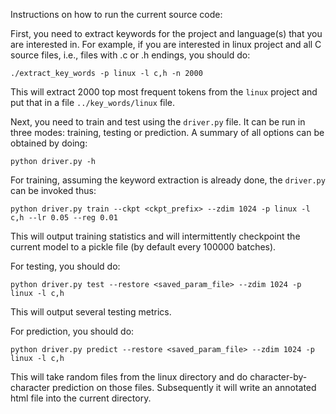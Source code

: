 Instructions on how to run the current source code:

First, you need to extract keywords for the project and language(s) that you
are interested in. For example, if you are interested in linux project and all C
source files, i.e., files with .c or .h endings, you should do:

`./extract_key_words -p linux -l c,h -n 2000`

This will extract 2000 top most frequent tokens from the `linux` project and put
that in a file `../key_words/linux` file.

Next, you need to train and test using the `driver.py` file. It can be run in
three modes: training, testing or prediction. A summary of all options can be
obtained by doing:

`python driver.py -h`

For training, assuming the keyword extraction is already done, the `driver.py`
can be invoked thus:

`python driver.py train --ckpt <ckpt_prefix> --zdim 1024 -p linux -l c,h --lr 0.05 --reg 0.01`

This will output training statistics and will intermittently checkpoint the
current model to a pickle file (by default every 100000 batches).

For testing, you should do:

`python driver.py test --restore <saved_param_file> --zdim 1024 -p linux -l c,h`

This will output several testing metrics.

For prediction, you should do:

`python driver.py predict --restore <saved_param_file> --zdim 1024 -p linux -l c,h`

This will take random files from the linux directory and do
character-by-character prediction on those files. Subsequently it will write an
annotated html file into the current directory.
